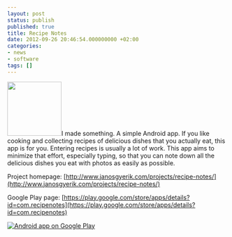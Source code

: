 ```yaml
---
layout: post
status: publish
published: true
title: Recipe Notes
date: 2012-09-26 20:46:54.000000000 +02:00
categories:
- news
- software
tags: []
---
```

<img class="alignright" title="RecipeNotes" src="https://lh5.ggpht.com/2uWBuuaZn5UJnCwTDhk2CZVZQVtev_gH55heQAqLw7yh-96lAO-YqZq_UX9qh3f_oQhC=w124" alt="" width="124" height="124" />I made something. A simple Android app. If you like cooking and collecting recipes of delicious dishes that you actually eat, this app is for you. Entering recipes is usually a lot of work. This app aims to minimize that effort, especially typing, so that you can note down all the delicious dishes you eat with photos as easily as possible.

Project homepage: [http://www.janosgyerik.com/projects/recipe-notes/](http://www.janosgyerik.com/projects/recipe-notes/)

Google Play page: [https://play.google.com/store/apps/details?id=com.recipenotes](https://play.google.com/store/apps/details?id=com.recipenotes)

<a href="http://play.google.com/store/apps/details?id=com.recipenotes"> <img src="http://www.android.com/images/brand/android_app_on_play_logo_large.png" alt="Android app on Google Play" />
</a>
